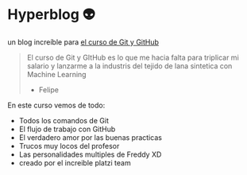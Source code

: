 # Hyperblog 👽
un blog increíble para [el curso de Git y GitHub](http://https://github.com/FelipeArdila10/hyperblog "el curso de Git y GitHub")
>El curso de Git y GItHub es lo que me hacia falta para triplicar mi salario y lanzarme a la industris del tejido de lana sintetica con Machine Learning
> - Felipe

En este curso vemos de todo:
* Todos los comandos de Git
* El flujo de trabajo con GitHub
* El verdadero amor por las buenas practicas
* Trucos muy locos del profesor
* Las personalidades multiples de Freddy XD
* creado por el increible platzi team


